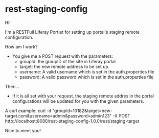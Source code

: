# rest-staging-config

Hi!

I'm a RESTFull Liferay Portlet for setting up portal's staging remote configuration.

How am I work?
- You give me a POST request with the parameters:
  - groupId: the groupID of the site in Liferay portal
  - target: the new remote address to be set up.
  - username: A valid username which is set in the auth.properties file
  - password: A valid password which is set in the auth.properties file

Then...
- If it is all set with your request, the staging remote addres in the portal configurations will be updated for you with the given parameters.

A curl example:
curl -d "groupId=10182&target=new-target.com&username=admin&password=admin123" -X POST http://localhost:8080/rest-staging-config-1.0.0/rest/staging-target

Nice to meet you!
